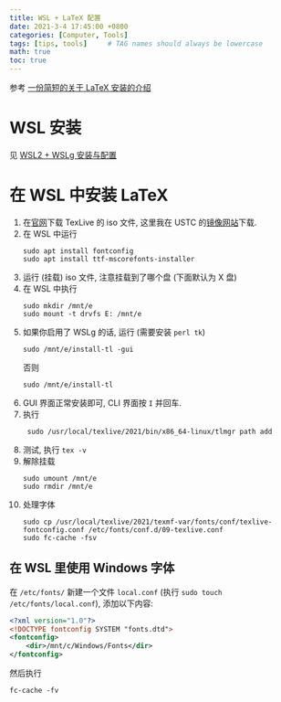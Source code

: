 ```yaml
---
title: WSL + LaTeX 配置
date: 2021-3-4 17:45:00 +0800
categories: [Computer, Tools]
tags: [tips, tools]     # TAG names should always be lowercase
math: true
toc: true
---
```

参考 [一份简短的关于 LaTeX 安装的介绍](http://tug.ctan.org/info/install-latex-guide-zh-cn/install-latex-guide-zh-cn.pdf)

# WSL 安装
见 [WSL2 + WSLg 安装与配置]()

# 在 WSL 中安装 LaTeX
1. 在[官网](https://www.tug.org/texlive/acquire-iso.html)下载 TexLive 的 iso 文件, 这里我在 USTC 的[镜像网站](https://mirrors.ustc.edu.cn/CTAN/systems/texlive/Images/texlive.iso)下载.
2. 在 WSL 中运行
   ```shell
   sudo apt install fontconfig
   sudo apt install ttf-mscorefonts-installer
   ```
3. 运行 (挂载) iso 文件, 注意挂载到了哪个盘 (下面默认为 X 盘)
4. 在 WSL 中执行
   ```shell
   sudo mkdir /mnt/e
   sudo mount -t drvfs E: /mnt/e
   ```
5. 如果你启用了 WSLg 的话, 运行 (需要安装 `perl tk`)
   ```shell
   sudo /mnt/e/install-tl -gui
   ```
   否则
   ```shell
   sudo /mnt/e/install-tl
   ```
6. GUI 界面正常安装即可, CLI 界面按 `I` 并回车.
7. 执行
   ```shell
    sudo /usr/local/texlive/2021/bin/x86_64-linux/tlmgr path add
   ```
8. 测试, 执行 `tex -v`
9. 解除挂载
    ```shell
    sudo umount /mnt/e
    sudo rmdir /mnt/e
    ```
10. 处理字体
    ```shell
    sudo cp /usr/local/texlive/2021/texmf-var/fonts/conf/texlive-fontconfig.conf /etc/fonts/conf.d/09-texlive.conf
    sudo fc-cache -fsv
    ```
## 在 WSL 里使用 Windows 字体
在 `/etc/fonts/` 新建一个文件 `local.conf` (执行 `sudo touch /etc/fonts/local.conf`), 添加以下内容:
```xml
<?xml version="1.0"?>
<!DOCTYPE fontconfig SYSTEM "fonts.dtd">
<fontconfig>
    <dir>/mnt/c/Windows/Fonts</dir>
</fontconfig>
```

然后执行

```shell
fc-cache -fv
```